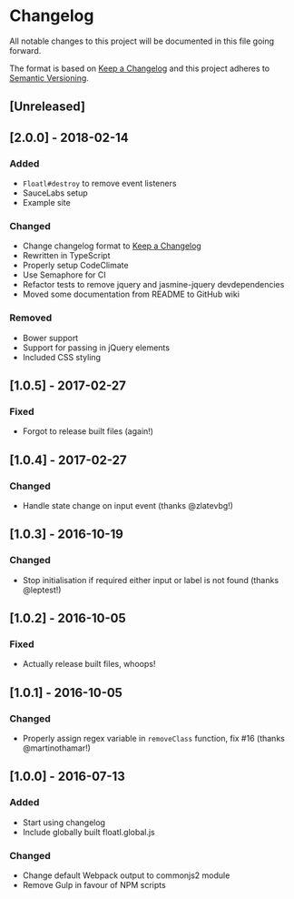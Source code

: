 # Changelog

All notable changes to this project will be documented in this file going forward.

The format is based on [Keep a Changelog](http://keepachangelog.com/en/1.0.0/)
and this project adheres to [Semantic Versioning](http://semver.org/spec/v2.0.0.html).

## [Unreleased]

## [2.0.0] - 2018-02-14
### Added
- `Floatl#destroy` to remove event listeners
- SauceLabs setup
- Example site

### Changed
- Change changelog format to [Keep a Changelog](http://keepachangelog.com/en/1.0.0/)
- Rewritten in TypeScript
- Properly setup CodeClimate
- Use Semaphore for CI
- Refactor tests to remove jquery and jasmine-jquery devdependencies
- Moved some documentation from README to GitHub wiki

### Removed
- Bower support
- Support for passing in jQuery elements
- Included CSS styling

## [1.0.5] - 2017-02-27
### Fixed
- Forgot to release built files (again!)

## [1.0.4] - 2017-02-27
### Changed
- Handle state change on input event (thanks @zlatevbg!)

## [1.0.3] - 2016-10-19
### Changed
- Stop initialisation if required either input or label is not found (thanks @leptest!)

## [1.0.2] - 2016-10-05
### Fixed
- Actually release built files, whoops!

## [1.0.1] - 2016-10-05
### Changed
- Properly assign regex variable in `removeClass` function, fix #16 (thanks @martinothamar!)

## [1.0.0] - 2016-07-13
### Added
- Start using changelog
- Include globally built floatl.global.js

### Changed
- Change default Webpack output to commonjs2 module
- Remove Gulp in favour of NPM scripts
